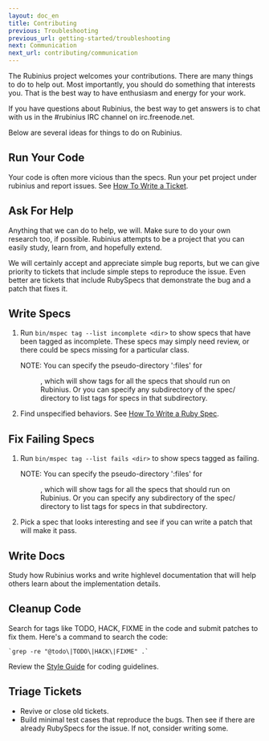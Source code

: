 ```yaml
---
layout: doc_en
title: Contributing
previous: Troubleshooting
previous_url: getting-started/troubleshooting
next: Communication
next_url: contributing/communication
---
```


The Rubinius project welcomes your contributions. There are many things to do
to help out. Most importantly, you should do something that interests you.
That is the best way to have enthusiasm and energy for your work.

If you have questions about Rubinius, the best way to get answers is to chat
with us in the #rubinius IRC channel on irc.freenode.net.

Below are several ideas for things to do on Rubinius.


## Run Your Code

Your code is often more vicious than the specs. Run your pet project under
rubinius and report issues. See [How To Write a Ticket](/doc/en/how-to/write-a-ticket).


## Ask For Help

Anything that we can do to help, we will. Make sure to do your own research
too, if possible. Rubinius attempts to be a project that you can easily study,
learn from, and hopefully extend.

We will certainly accept and appreciate simple bug reports, but we can give
priority to tickets that include simple steps to reproduce the issue. Even
better are tickets that include RubySpecs that demonstrate the bug and a patch
that fixes it.


## Write Specs

  1. Run `bin/mspec tag --list incomplete <dir>` to show specs that have been
     tagged as incomplete. These specs may simply need review, or there could
     be specs missing for a particular class.

     NOTE: You can specify the pseudo-directory ':files' for <dir>, which will
     show tags for all the specs that should run on Rubinius. Or you can
     specify any subdirectory of the spec/ directory to list tags for specs in
     that subdirectory.

  2. Find unspecified behaviors. See [How To Write a Ruby
     Spec](/doc/en/how-to/write-a-ruby-spec).


## Fix Failing Specs

  1. Run `bin/mspec tag --list fails <dir>` to show specs tagged as failing.

     NOTE: You can specify the pseudo-directory ':files' for <dir>, which will
     show tags for all the specs that should run on Rubinius. Or you can
     specify any subdirectory of the spec/ directory to list tags for specs in
     that subdirectory.

  2. Pick a spec that looks interesting and see if you can write a patch that
     will make it pass.


## Write Docs

Study how Rubinius works and write highlevel documentation that will help
others learn about the implementation details.


## Cleanup Code

Search for tags like TODO, HACK, FIXME in the code and submit patches to fix
them. Here's a command to search the code:

    `grep -re "@todo\|TODO\|HACK\|FIXME" .`

Review the [Style Guide](/doc/en/contributing/style-guide/) for
coding guidelines.


## Triage Tickets

  * Revive or close old tickets.
  * Build minimal test cases that reproduce the bugs. Then see if there are
    already RubySpecs for the issue. If not, consider writing some.
